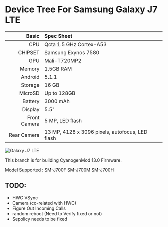 Device Tree For Samsung Galaxy J7 LTE
===================================== 

Basic   | Spec Sheet
-------:|:-------------------------
CPU     | Qcta 1.5 GHz Cortex-A53
CHIPSET | Samsung Exynos 7580
GPU     | Mali-T720MP2
Memory  | 1.5GB RAM
Android | 5.1.1
Storage | 16 GB
MicroSD | Up to 128GB
Battery | 3000 mAh
Display | 5.5"
Front Camera  | 5 MP, LED flash
Rear Camera  | 13 MP,  4128 x 3096 pixels, autofocus, LED flash


![Galaxy J7 LTE](http://cdn2.gsmarena.com/vv/pics/samsung/samsung-galaxy-j7-j700f-1.jpg "Galaxy J7 LTE")

This branch is for building CyanogenMod 13.0 Firmware.


Model Supported : SM-J700F SM-J700M SM-J700H


TODO:
-----
 - HWC VSync
 - Camera (co-related with HWC)
 - Figure Out Incoming Calls
 - random reboot (Need to Verify fixed or not)
 - Sepolicy needs to be fixed
